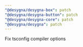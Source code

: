 ```yaml
---
"@desygna/desygna-box": patch
"@desygna/desygna-button": patch
"@desygna/desygna-core": patch
"@desygna/desygna": patch
---
```


Fix tsconfig compiler options
